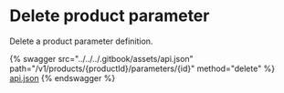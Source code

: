 # Delete product parameter

Delete a product parameter definition.

{% swagger src="../../../.gitbook/assets/api.json" path="/v1/products/{productId}/parameters/{id}" method="delete" %}
[api.json](../../../.gitbook/assets/api.json)
{% endswagger %}
